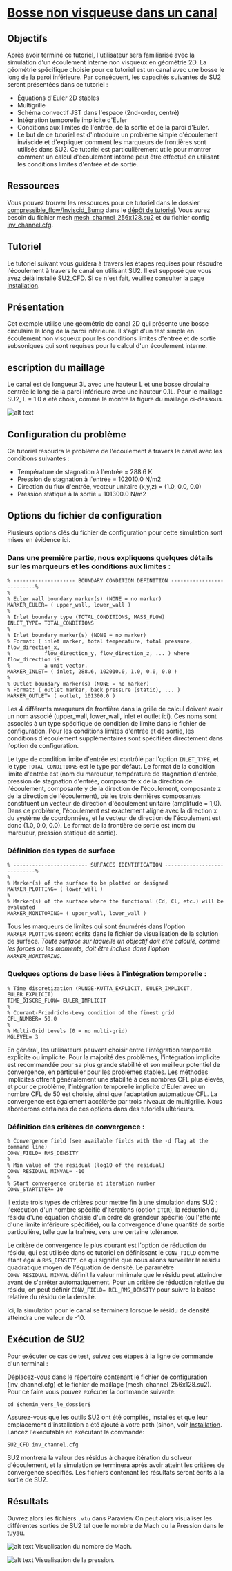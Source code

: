 # [Bosse non visqueuse dans un canal](https://su2code.github.io/tutorials/Inviscid_Bump/)

## Objectifs
Après avoir terminé ce tutoriel, l'utilisateur sera familiarisé avec la simulation d'un écoulement interne non visqueux en géométrie 2D. La géométrie spécifique choisie pour ce tutoriel est un canal avec une bosse le long de la paroi inférieure. Par conséquent, les capacités suivantes de SU2 seront présentées dans ce tutoriel :

- Équations d'Euler 2D stables
- Multigrille
- Schéma convectif JST dans l'espace (2nd-order, centré)
- Intégration temporelle implicite d'Euler
- Conditions aux limites de l'entrée, de la sortie et de la paroi d'Euler.
- Le but de ce tutoriel est d'introduire un problème simple d'écoulement inviscide et d'expliquer comment les marqueurs de frontières sont utilisés dans SU2. Ce tutoriel est particulièrement utile pour montrer comment un calcul d'écoulement interne peut être effectué en utilisant les conditions limites d'entrée et de sortie.

## Ressources
Vous pouvez trouver les ressources pour ce tutoriel dans le dossier [compressible_flow/Inviscid_Bump](https://github.com/su2code/Tutorials/blob/master/compressible_flow/Inviscid_Bump/) dans le [dépôt de tutoriel](https://github.com/su2code/Tutorials). Vous aurez besoin du fichier mesh [mesh_channel_256x128.su2](https://github.com/su2code/Tutorials/blob/master/compressible_flow/Inviscid_Bump/mesh_channel_256x128.su2) et du fichier config [inv_channel.cfg](https://github.com/su2code/Tutorials/blob/master/compressible_flow/Inviscid_Bump/inv_channel.cfg).

## Tutoriel
Le tutoriel suivant vous guidera à travers les étapes requises pour résoudre l'écoulement à travers le canal en utilisant SU2.
Il est supposé que vous avez déjà installé SU2_CFD. Si ce n'est fait, veuillez consulter la page [Installation](https://su2clc.github.io/su2_clc/installation).

## Présentation
Cet exemple utilise une géométrie de canal 2D qui présente une bosse circulaire le long de la paroi inférieure.
Il s'agit d'un test simple en écoulement non visqueux pour les conditions limites d'entrée et de sortie subsoniques qui sont requises pour le calcul d'un écoulement interne.

## escription du maillage
Le canal est de longueur 3L avec une hauteur L et une bosse circulaire centrée le long de la paroi inférieure avec une hauteur 0.1L.
Pour le maillage SU2, L = 1.0 a été choisi, comme le montre la figure du maillage ci-dessous. 

![alt text](https://github.com/SU2CLC/su2_clc/blob/main/simulations/figures/inviscid_bump_mesh.png "Maillage du tuyau avec une bosse circulaire sur la paroi inférieure")

## Configuration du problème
Ce tutoriel résoudra le problème de l'écoulement à travers le canal avec les conditions suivantes :

- Température de stagnation à l'entrée = 288.6 K
- Pression de stagnation à l'entrée = 102010.0 N/m2
- Direction du flux d'entrée, vecteur unitaire (x,y,z) = (1.0, 0.0, 0.0)
- Pression statique à la sortie = 101300.0 N/m2

## Options du fichier de configuration
Plusieurs options clés du fichier de configuration pour cette simulation sont mises en évidence ici.
### Dans une première partie, nous expliquons quelques détails sur les marqueurs et les conditions aux limites :

```
% -------------------- BOUNDARY CONDITION DEFINITION --------------------------%
%
% Euler wall boundary marker(s) (NONE = no marker)
MARKER_EULER= ( upper_wall, lower_wall )
%
% Inlet boundary type (TOTAL_CONDITIONS, MASS_FLOW)
INLET_TYPE= TOTAL_CONDITIONS
%
% Inlet boundary marker(s) (NONE = no marker) 
% Format: ( inlet marker, total temperature, total pressure, flow_direction_x,
%           flow_direction_y, flow_direction_z, ... ) where flow_direction is
%           a unit vector.
MARKER_INLET= ( inlet, 288.6, 102010.0, 1.0, 0.0, 0.0 )
%
% Outlet boundary marker(s) (NONE = no marker)
% Format: ( outlet marker, back pressure (static), ... )
MARKER_OUTLET= ( outlet, 101300.0 )
```

Les 4 différents marqueurs de frontière dans la grille de calcul doivent avoir un nom associé (upper_wall, lower_wall, inlet et outlet ici).
Ces noms sont associés à un type spécifique de condition de limite dans le fichier de configuration.
Pour les conditions limites d'entrée et de sortie, les conditions d'écoulement supplémentaires sont spécifiées directement dans l'option de configuration.

Le type de condition limite d'entrée est contrôlé par l'option `INLET_TYPE`, et le type `TOTAL_CONDITIONS` est le type par défaut.
Le format de la condition limite d'entrée est (nom du marqueur, température de stagnation d'entrée, pression de stagnation d'entrée, composante x de la direction de l'écoulement, composante y de la direction de l'écoulement, composante z de la direction de l'écoulement), où les trois dernières composantes constituent un vecteur de direction d'écoulement unitaire (amplitude = 1,0). Dans ce problème, l'écoulement est exactement aligné avec la direction x du système de coordonnées, et le vecteur de direction de l'écoulement est donc (1.0, 0.0, 0.0).
Le format de la frontière de sortie est (nom du marqueur, pression statique de sortie).

### Définition des types de surface
```
% ------------------------ SURFACES IDENTIFICATION ----------------------------%
%
% Marker(s) of the surface to be plotted or designed
MARKER_PLOTTING= ( lower_wall )
%
% Marker(s) of the surface where the functional (Cd, Cl, etc.) will be evaluated
MARKER_MONITORING= ( upper_wall, lower_wall )
```

Tous les marqueurs de limites qui sont énumérés dans l'option `MARKER_PLOTTING` seront écrits dans le fichier de visualisation de la solution de surface.
*Toute surface sur laquelle un objectif doit être calculé, comme les forces ou les moments, doit être incluse dans l'option `MARKER_MONITORING`.*

### Quelques options de base liées à l'intégration temporelle :

```
% Time discretization (RUNGE-KUTTA_EXPLICIT, EULER_IMPLICIT, EULER_EXPLICIT)
TIME_DISCRE_FLOW= EULER_IMPLICIT
% 
% Courant-Friedrichs-Lewy condition of the finest grid
CFL_NUMBER= 50.0
%
% Multi-Grid Levels (0 = no multi-grid)
MGLEVEL= 3
```

En général, les utilisateurs peuvent choisir entre l'intégration temporelle explicite ou implicite.
Pour la majorité des problèmes, l'intégration implicite est recommandée pour sa plus grande stabilité et son meilleur potentiel de convergence, en particulier pour les problèmes stables.
Les méthodes implicites offrent généralement une stabilité à des nombres CFL plus élevés, et pour ce problème, l'intégration temporelle implicite d'Euler avec un nombre CFL de 50 est choisie, ainsi que l'adaptation automatique CFL.
La convergence est également accélérée par trois niveaux de multigrille. Nous aborderons certaines de ces options dans des tutoriels ultérieurs.

### Définition des critères de convergence :

```
% Convergence field (see available fields with the -d flag at the command line)
CONV_FIELD= RMS_DENSITY
%
% Min value of the residual (log10 of the residual)
CONV_RESIDUAL_MINVAL= -10
%
% Start convergence criteria at iteration number
CONV_STARTITER= 10
```

Il existe trois types de critères pour mettre fin à une simulation dans SU2 : l'exécution d'un nombre spécifié d'itérations (option `ITER`), la réduction du résidu d'une équation choisie d'un ordre de grandeur spécifié (ou l'atteinte d'une limite inférieure spécifiée), ou la convergence d'une quantité de sortie particulière, telle que la traînée, vers une certaine tolérance.

Le critère de convergence le plus courant est l'option de réduction du résidu, qui est utilisée dans ce tutoriel en définissant le `CONV_FIELD` comme étant égal à `RMS_DENSITY`, ce qui signifie que nous allons surveiller le résidu quadratique moyen de l'équation de densité.
Le paramètre `CONV_RESIDUAL_MINVAL` définit la valeur minimale que le résidu peut atteindre avant de s'arrêter automatiquement.
Pour un critère de réduction relative du résidu, on peut définir `CONV_FIELD= REL_RMS_DENSITY` pour suivre la baisse relative du résidu de la densité.

Ici, la simulation pour le canal se terminera lorsque le résidu de densité atteindra une valeur de -10.

## Exécution de SU2
Pour exécuter ce cas de test, suivez ces étapes à la ligne de commande d'un terminal :

Déplacez-vous dans le répertoire contenant le fichier de configuration (inv_channel.cfg) et le fichier de maillage (mesh_channel_256x128.su2).
Pour ce faire vous pouvez exécuter la commande suivante:
```
cd $chemin_vers_le_dossier$
```

Assurez-vous que les outils SU2 ont été compilés, installés et que leur emplacement d'installation a été ajouté à votre path (sinon, voir [Installation](https://su2clc.github.io/su2_clc/installation).
Lancez l'exécutable en exécutant la commande:

```
SU2_CFD inv_channel.cfg
```

SU2 montrera la valeur des résidus à chaque itération du solveur d'écoulement, et la simulation se terminera après avoir atteint les critères de convergence spécifiés.
Les fichiers contenant les résultats seront écrits à la sortie de SU2.

## Résultats
Ouvrez alors les fichiers `.vtu` dans Paraview
On peut alors visualiser les différentes sorties de SU2 tel que le nombre de Mach ou la Pression dans le tuyau.

![alt text](https://github.com/SU2CLC/su2_clc/blob/main/simulations/figures/inviscid_bump_mach.png "Visualisation du nombre de Mach")
Visualisation du nombre de Mach.

![alt text](https://github.com/SU2CLC/su2_clc/blob/main/simulations/figures/inviscid_bump_pressure.png "Visualisation de la pression")
Visualisation de la pression.
